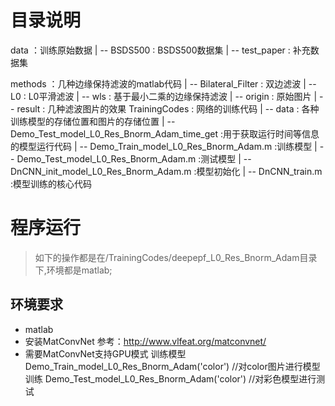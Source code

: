 # 目录说明
data                       ：训练原始数据
  | -- BSDS500             : BSDS500数据集
  | -- test_paper          : 补充数据集

methods                    ：几种边缘保持滤波的matlab代码
  | -- Bilateral_Filter    : 双边滤波
  | -- L0                  : L0平滑滤波
  | -- wls                 : 基于最小二乘的边缘保持滤波
  | -- origin              : 原始图片
  | -- result              : 几种滤波图片的效果
TrainingCodes              : 网络的训练代码
  | -- data                : 各种训练模型的存储位置和图片的存储位置
  | -- Demo_Test_model_L0_Res_Bnorm_Adam_time_get     :用于获取运行时间等信息的模型运行代码
  | -- Demo_Train_model_L0_Res_Bnorm_Adam.m             :训练模型
  | -- Demo_Test_model_L0_Res_Bnorm_Adam.m              :测试模型
  | -- DnCNN_init_model_L0_Res_Bnorm_Adam.m             :模型初始化
  | -- DnCNN_train.m                                    :模型训练的核心代码
# 程序运行
> 如下的操作都是在/TrainingCodes/deepepf_L0_Res_Bnorm_Adam目录下,环境都是matlab;

## 环境要求
+ matlab
+ 安装MatConvNet 参考：http://www.vlfeat.org/matconvnet/
+ 需要MatConvNet支持GPU模式
训练模型
  Demo_Train_model_L0_Res_Bnorm_Adam('color') //对color图片进行模型训练
  Demo_Test_model_L0_Res_Bnorm_Adam('color') //对彩色模型进行测试
